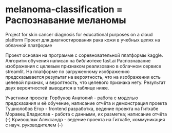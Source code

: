 # melanoma-classification = Распознавание меланомы
Project for skin cancer diagnosis for educational purposes on a cloud platform
Проект для диагностирования рака кожи в учебных целях на облачной платформе

Проект основан на программе с соревновательной платформы kaggle.
Алгоритм обучения написан на библиотеке fast.ai
Распознавание изображения с целевым признаком реализовано в облачном сервисе streamlit.
На платформе по загруженному изображению предсказывается результат на вероятность, что на изображении есть целевой признак, и вероятность, что целевого признака нету.
Результат двух вероятностей выводится в таблице ниже.

Участники проекта:
Горбунов Анатолий - работа с моделью предсказания и её обучение, написание отчёта и демонстрация проекта
Тушнолобов Егор - frontend разработка, ведение проекта на Гитхабе 
Моравец Владислав - работа с данными, их разметка; написание отчёта (-)
Кривошлык Александр - ведение проекта на Гитхабе, коммуникация с науч. руководителем (-)
